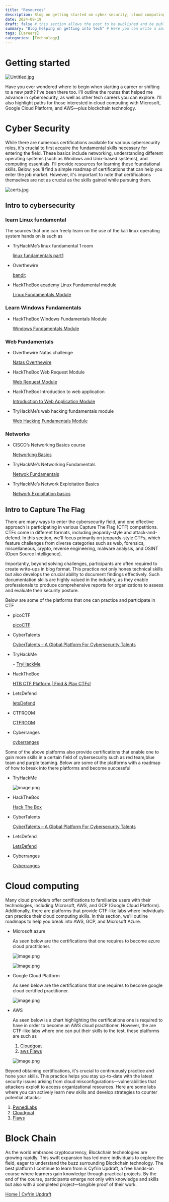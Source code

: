 ```yaml
---
title: "Resources"
description: Blog on getting started on cyber security, cloud computing and Block chain.
date: 2024-09-19
draft: false # this section allows the post to be published and be public, is it is set to true the post will not be published.
summary: "Blog helping on getting into tech" # Here you can write a small summary of the post if needed
tags: [Careers]
categories: [Technology]
---
```

# Getting started

![Untitled.jpg](Untitled.jpg)

Have you ever wondered where to begin when starting a career or shifting to a new path? I've been there too. I'll outline the routes that helped me advance in cybersecurity, as well as other tech careers you can explore. I'll also highlight paths for those interested in cloud computing with Microsoft, Google Cloud Platform, and AWS—plus blockchain technology.

# **Cyber Security**

While there are numerous certifications available for various cybersecurity roles, it's crucial to first acquire the fundamental skills necessary for entering the field. These basics include networking, understanding different operating systems (such as Windows and Unix-based systems), and computing essentials. I'll provide resources for learning these foundational skills. Below, you'll find a simple roadmap of certifications that can help you enter the job market. However, it's important to note that certifications themselves are not as crucial as the skills gained while pursuing them.

![certs.jpg](certs.jpg)

## Intro to cybersecurity

### learn Linux fundamental

The sources that one can freely learn on the use of the kali linux operating system hands on is such as

- TryHackMe’s linux fundamental 1 room
    
    [linux fundamentals part1](https://tryhackme.com/r/room/linuxfundamentalspart1)
    
- Overthewire
    
    [bandit](https://overthewire.org/wargames/bandit/)
    
- HackTheBox academy Linux Fundamental module
    
    [Linux Fundamentals Module](https://academy.hackthebox.com/module/details/18)
    
    

### Learn Windows Fundamentals

- HackTheBox Windows Fundamentals Module
    
    [Windows Fundamentals Module](https://academy.hackthebox.com/module/details/49)
    

### Web Fundamentals

- Overthewire Natas challenge
    
    [Natas Overthewire](https://overthewire.org/wargames/natas/)
    
- HackTheBox Web Request Module
    
    [Web Request Module](https://academy.hackthebox.com/module/details/35)
    
- HackTheBox Introduction to web application
    
    [Introduction to Web Application Module](https://academy.hackthebox.com/module/details/75)
    
- TryHackMe’s web hacking fundamentals module
    
    [Web Hacking Fundamentals Module](https://tryhackme.com/module/web-hacking-1)
    

### Networks

- CISCO’s Networking Basics course
    
    [Networking Basics](https://www.netacad.com/courses/networking-basics?courseLang=en-US)
    
- TryHackMe’s Networking Fundamentals
    
    [Netwok Fundamentals](https://tryhackme.com/module/network-fundamentals)
    
- TryHackMe’s Network Exploitation Basics
    
    [Network Exploitation basics](https://tryhackme.com/module/intro-to-networking)
    

## Intro to Capture The Flag

There are many ways to enter the cybersecurity field, and one effective approach is participating in various Capture The Flag (CTF) competitions. CTFs come in different formats, including jeopardy-style and attack-and-defend. In this section, we'll focus primarily on jeopardy-style CTFs, which feature challenges from diverse categories such as web, forensics, miscellaneous, crypto, reverse engineering, malware analysis, and OSINT (Open Source Intelligence).

Importantly, beyond solving challenges, participants are often required to create write-ups in blog format. This practice not only hones technical skills but also develops the crucial ability to document findings effectively. Such documentation skills are highly valued in the industry, as they enable professionals to produce comprehensive reports for organizations to assess and evaluate their security posture.

Below are some of the platforms that one can practice and participate in CTF

- picoCTF
    
    [picoCTF](https://picoctf.org/)
    
- CyberTalents
    
    [CyberTalents – A Global Platform For Cybersecurity Talents](https://cybertalents.com/)
    
- TryHackMe
    
    ‣ [TryHackMe](https://tryhackme.com/)
    
- HackTheBox
    
    [HTB CTF Platform | Find & Play CTFs!](https://ctf.hackthebox.com/)
    
- LetsDefend
    
    [letsDefend](https://letsdefend.io/)
    
- CTFROOM
    
    [CTFROOM](https://www.ctfroom.com/home/)
    
- Cyberranges
    
    [cyberranges](https://www.cyberranges.com/)
    

Some of the above platforms also provide certifications that enable one to gain more skills in a certain field of cybersecurity such as red team,blue team and purple teaming. Below are some of the platforms with a roadmap of how to break into there platforms and become successful

- TryHackMe
    
    ![image.png](image.png)
    
- HackTheBox
    
    [Hack The Box](https://app.hackthebox.com/)
    
- CyberTalents
    
    [CyberTalents – A Global Platform For Cybersecurity Talents](https://cybertalents.com/)
    
- LetsDefend
    
    [LetsDefend](https://letsdefend.io/)
    
- Cyberranges
    
    [Cyberranges](https://www.cyberranges.com/)
    

# **Cloud computing**

Many cloud providers offer certifications to familiarize users with their technologies, including Microsoft, AWS, and GCP (Google Cloud Platform). Additionally, there are platforms that provide CTF-like labs where individuals can practice their cloud computing skills. In this section, we'll outline roadmaps to help you break into AWS, GCP, and Microsoft Azure.

- Microsoft azure
    
    As seen below are the certifications that one requires to become azure cloud practitioner.
    
    ![image.png](image%201.png)
    
    ![image.png](image%202.png)
    
- Google Cloud Platform
    
    As seen below  are the certifications that one requires to become google cloud certified practitioner.
    
    ![image.png](image%203.png)
    
- AWS
    
    As seen below is a chart highlighting the certifications one is required to have in order to become an AWS cloud practitioner. However, the are CTF-like labs where one can put their skills to the test, these platforms are such as
    
    1.  [Cloudgoat](https://github.com/RhinoSecurityLabs/cloudgoat)
    2.  [aws Flaws](http://flaws.cloud/)
    
    ![image.png](image%204.png)
    

Beyond obtaining certifications, it's crucial to continuously practice and hone your skills. This practice helps you stay up-to-date with the latest security issues arising from cloud misconfigurations—vulnerabilities that attackers exploit to access organizational resources. Here are some labs where you can actively learn new skills and develop strategies to counter potential attacks:

1. [PwnedLabs](https://pwnedlabs.io/)
2. [Cloudgoat](https://github.com/RhinoSecurityLabs/cloudgoat)
3. [Flaws](http://flaws.cloud/)

# **Block Chain**

As the world embraces cryptocurrency, Blockchain technologies are growing rapidly. This swift expansion has led more individuals to explore the field, eager to understand the buzz surrounding Blockchain technology. The best platform I continue to learn from is Cyfrin Updraft, a free hands-on course where learners gain knowledge through practical projects. By the end of the course, participants emerge not only with knowledge and skills but also with a completed project—tangible proof of their work.

[Home | Cyfrin Updraft](https://updraft.cyfrin.io/)